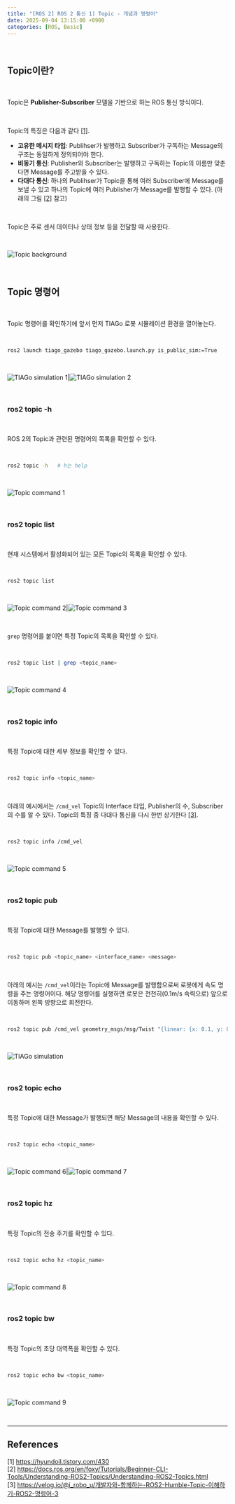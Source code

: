 ```yaml
---
title: "[ROS 2] ROS 2 통신 1) Topic - 개념과 명령어"
date: 2025-09-04 13:15:00 +0900
categories: [ROS, Basic]
---
```


&nbsp;

## Topic이란?

<br>

Topic은 **Publisher-Subscriber** 모델을 기반으로 하는 ROS 통신 방식이다.

<br>

Topic의 특징은 다음과 같다 [[1]](<https://hyundoil.tistory.com/430>).

* **고유한 메시지 타입**: Publihser가 발행하고 Subscriber가 구독하는 Message의 구조는 동일하게 정의되어야 한다.
* **비동기 통신**: Publisher와 Subscriber는 발행하고 구독하는 Topic의 이름만 맞춘다면 Message를 주고받을 수 있다.
* **다대다 통신**: 하나의 Publihser가 Topic을 통해 여러 Subscriber에 Message를 보낼 수 있고 하나의 Topic에 여러 Publisher가 Message를 발행할 수 있다. (아래의 그림 [[2]](<https://docs.ros.org/en/foxy/Tutorials/Beginner-CLI-Tools/Understanding-ROS2-Topics/Understanding-ROS2-Topics.html>) 참고)

<br>

Topic은 주로 센서 데이터나 상태 정보 등을 전달할 때 사용한다.

<br>

![Topic background](/assets/img/2025-09-04/topic-background.gif)

<br>

## Topic 명령어

<br>

Topic 명령어를 확인하기에 앞서 먼저 TIAGo 로봇 시뮬레이션 환경을 열어놓는다.

<br>

```bash
ros2 launch tiago_gazebo tiago_gazebo.launch.py is_public_sim:=True
```

<br>

![TIAGo simulation 1](/assets/img/2025-09-05/tiago-simulation-1.png)|![TIAGo simulation 2](/assets/img/2025-09-05/tiago-simulation-2.png)

<br>

### ros2 topic -h

<br>

ROS 2의 Topic과 관련된 명령어의 목록을 확인할 수 있다.

<br>

```bash
ros2 topic -h   # h는 help
```

<br>

![Topic command 1](/assets/img/2025-09-04/topic-command-1.png)

<br>

### ros2 topic list

<br>

현재 시스템에서 활성화되어 있는 모든 Topic의 목록을 확인할 수 있다.

<br>

```bash
ros2 topic list
```

<br>

![Topic command 2](/assets/img/2025-09-04/topic-command-2.png)|![Topic command 3](/assets/img/2025-09-04/topic-command-3.png)

<br>

`grep` 명령어를 붙이면 특정 Topic의 목록을 확인할 수 있다.

<Br>

```bash
ros2 topic list | grep <topic_name>
```

<br>

![Topic command 4](/assets/img/2025-09-04/topic-command-4.png)

<br>

### ros2 topic info

<br>

특정 Topic에 대한 세부 정보를 확인할 수 있다.

<br>

```bash
ros2 topic info <topic_name>
```

<br>

아래의 예시에서는 `/cmd_vel` Topic의 Interface 타입, Publisher의 수, Subscriber의 수를 알 수 있다. Topic의 특징 중 다대다 통신을 다시 한번 상기한다 [[3]](<https://velog.io/@i_robo_u/개발자와-함께하는-ROS2-Humble-Topic-이해하기-ROS2-명령어-3>).

<br>

```bash
ros2 topic info /cmd_vel
```

<br>

![Topic command 5](/assets/img/2025-09-04/topic-command-5.png)

<br>

### ros2 topic pub

<br>

특정 Topic에 대한 Message를 발행할 수 있다.

<br>

```bash
ros2 topic pub <topic_name> <interface_name> <message>
```

<br>

아래의 예시는 `/cmd_vel`이라는 Topic에 Message를 발행함으로써 로봇에게 속도 명령을 주는 명령어이다. 해당 명령어를 실행하면 로봇은 천천히(0.1m/s 속력으로) 앞으로 이동하며 왼쪽 방향으로 회전한다.

<br>

```bash
ros2 topic pub /cmd_vel geometry_msgs/msg/Twist "{linear: {x: 0.1, y: 0.0, z: 0.0}, angular: {x: 0.0, y: 0.0, z: 1.0}}"
```

<br>

![TIAGo simulation](/assets/img/2025-09-04/tiago-simulation.gif)

<br>

### ros2 topic echo

<br>

특정 Topic에 대한 Message가 발행되면 해당 Message의 내용을 확인할 수 있다.

<br>

```bash
ros2 topic echo <topic_name>
```

<br>

![Topic command 6](/assets/img/2025-09-04/topic-command-6.png)|![Topic command 7](/assets/img/2025-09-04/topic-command-7.png)

<br>

### ros2 topic hz

<br>

특정 Topic의 전송 주기를 확인할 수 있다.

<br>

```bash
ros2 topic echo hz <topic_name>
```

<br>

![Topic command 8](/assets/img/2025-09-04/topic-command-8.png)

<br>

### ros2 topic bw

<br>

특정 Topic의 초당 대역폭을 확인할 수 있다.

<br>

```bash
ros2 topic echo bw <topic_name>
```

<br>

![Topic command 9](/assets/img/2025-09-04/topic-command-9.png)

<br>

---

## References

[1] <https://hyundoil.tistory.com/430>  
[2] <https://docs.ros.org/en/foxy/Tutorials/Beginner-CLI-Tools/Understanding-ROS2-Topics/Understanding-ROS2-Topics.html>  
[3] <https://velog.io/@i_robo_u/개발자와-함께하는-ROS2-Humble-Topic-이해하기-ROS2-명령어-3>